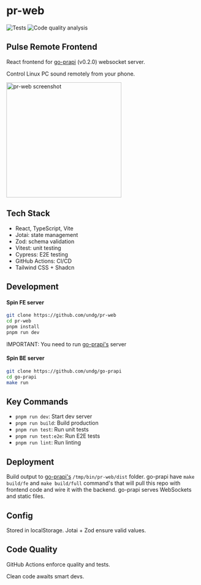 # pr-web

![Tests](https://github.com/undg/pr-web/actions/workflows/test.yml/badge.svg)
![Code quality analysis](https://github.com/undg/pr-web/actions/workflows/codeql-analysis.yml/badge.svg)

## Pulse Remote Frontend

React frontend for [go-prapi](https://github.com/undg/go-prapi) (v0.2.0) websocket server.

Control Linux PC sound remotely from your phone.

<img src="https://undg.dev/img/pr-web-ss.png" width="300" alt="pr-web screenshot">

## Tech Stack

- React, TypeScript, Vite
- Jotai: state management
- Zod: schema validation
- Vitest: unit testing
- Cypress: E2E testing
- GitHub Actions: CI/CD
- Tailwind CSS + Shadcn

## Development

#### Spin FE server

```bash
git clone https://github.com/undg/pr-web
cd pr-web
pnpm install
pnpm run dev
```

IMPORTANT: You need to run [go-prapi's](https://github.com/undg/go-prapi) server

#### Spin BE server

```bash
git clone https://github.com/undg/go-prapi
cd go-prapi
make run
```

## Key Commands

- `pnpm run dev`: Start dev server
- `pnpm run build`: Build production
- `pnpm run test`: Run unit tests
- `pnpm run test:e2e`: Run E2E tests
- `pnpm run lint`: Run linting

## Deployment

Build output to [go-prapi's](https://github.com/undg/go-prapi) `/tmp/bin/pr-web/dist` folder.
go-prapi have `make build/fe` and `make build/full` command's that will pull this repo with frontend code and wire it with the backend.
go-prapi serves WebSockets and static files.

## Config

Stored in localStorage. Jotai + Zod ensure valid values.

## Code Quality

GitHub Actions enforce quality and tests.

Clean code awaits smart devs.
